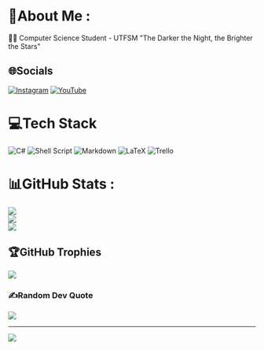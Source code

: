 # 💫About Me :
👨‍💻 Computer Science Student - UTFSM
"The Darker the Night, the Brighter the Stars"

## 🌐Socials
[![Instagram](https://img.shields.io/badge/Instagram-%23E4405F.svg?logo=Instagram&logoColor=white)](https://instagram.com/luck.jmg) [![YouTube](https://img.shields.io/badge/YouTube-%23FF0000.svg?logo=YouTube&logoColor=white)](https://youtube.com/@luckjmg) 

# 💻Tech Stack
![C#](https://img.shields.io/badge/c%23-%23239120.svg?style=flat&logo=c-sharp&logoColor=white) ![Shell Script](https://img.shields.io/badge/shell_script-%23121011.svg?style=flat&logo=gnu-bash&logoColor=white) ![Markdown](https://img.shields.io/badge/markdown-%23000000.svg?style=flat&logo=markdown&logoColor=white) ![LaTeX](https://img.shields.io/badge/latex-%23008080.svg?style=flat&logo=latex&logoColor=white) ![Trello](https://img.shields.io/badge/Trello-%23026AA7.svg?style=flat&logo=Trello&logoColor=white)
# 📊GitHub Stats :
![](https://github-readme-stats.vercel.app/api?username=LuckJMG&theme=dracula&hide_border=true&include_all_commits=false&count_private=true)<br/>
![](https://github-readme-streak-stats.herokuapp.com/?user=LuckJMG&theme=dracula&hide_border=true)<br/>
![](https://github-readme-stats.vercel.app/api/top-langs/?username=LuckJMG&theme=dracula&hide_border=true&include_all_commits=false&count_private=true&layout=compact)

## 🏆GitHub Trophies
![](https://github-trophies.vercel.app/?username=LuckJMG&theme=dracula&no-frame=true&no-bg=false&margin-w=4)

### ✍️Random Dev Quote
![](https://quotes-github-readme.vercel.app/api?type=horizontal&theme=dark)

---
[![](https://visitcount.itsvg.in/api?id=LuckJMG&icon=0&color=6)](https://visitcount.itsvg.in)
